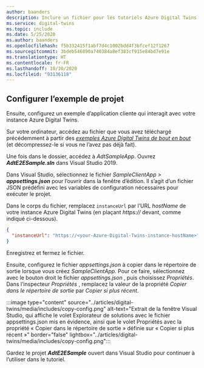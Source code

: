```yaml
---
author: baanders
description: Inclure un fichier pour les tutoriels Azure Digital Twins - Configuration de l’exemple de projet
ms.service: digital-twins
ms.topic: include
ms.date: 5/25/2020
ms.author: baanders
ms.openlocfilehash: f5b332415f1abf7d4c1002bdd4f3bfcef12f1267
ms.sourcegitcommit: 3bdeb546890a740384a8ef383cf915e84bd7e91e
ms.translationtype: HT
ms.contentlocale: fr-FR
ms.lasthandoff: 10/30/2020
ms.locfileid: "93136118"
---
```

## <a name="configure-the-sample-project"></a>Configurer l’exemple de projet

Ensuite, configurez un exemple d’application cliente qui interagit avec votre instance Azure Digital Twins.

Sur votre ordinateur, accédez au fichier que vous avez téléchargé précédemment à partir des [*exemples Azure Digital Twins de bout en bout*](/samples/azure-samples/digital-twins-samples/digital-twins-samples) (et décompressez-le si vous ne l’avez pas déjà fait).

Une fois dans le dossier, accédez à _AdtSampleApp_. Ouvrez _**AdtE2ESample.sln**_ dans Visual Studio 2019. 

Dans Visual Studio, sélectionnez le fichier _SampleClientApp > **appsettings.json**_ pour l’ouvrir dans la fenêtre d’édition. Il s’agit d’un fichier JSON prédéfini avec les variables de configuration nécessaires pour exécuter le projet.

Dans le corps du fichier, remplacez `instanceUrl` par l’URL *hostName* de votre instance Azure Digital Twins (en plaçant *https://* devant, comme indiqué ci-dessous).

```json
{
  "instanceUrl": "https://<your-Azure-Digital-Twins-instance-hostName>"
}
```

Enregistrez et fermez le fichier. 

Ensuite, configurez le fichier *appsettings.json* à copier dans le répertoire de sortie lorsque vous créez *SampleClientApp*. Pour ce faire, sélectionnez avec le bouton droit le fichier *appsettings.json* , puis choisissez *Propriétés*. Dans l’inspecteur *Propriétés* , remplacez la valeur de la propriété *Copier dans le répertoire de sortie* par *Copier si plus récent*.

:::image type="content" source="../articles/digital-twins/media/includes/copy-config.png" alt-text="Extrait de la fenêtre Visual Studio, qui affiche le volet Explorateur de solutions avec le fichier appsettings.json mis en évidence, ainsi que le volet Propriétés avec la propriété « Copier dans le répertoire de sortie » définie sur « Copier si plus récent »" border="false" lightbox="../articles/digital-twins/media/includes/copy-config.png":::

Gardez le projet _**AdtE2ESample**_ ouvert dans Visual Studio pour continuer à l’utiliser dans le tutoriel.

